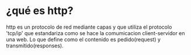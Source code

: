 # ¿qué es http?

http es un protocolo de red mediante capas y que utiliza el protocolo 'tcp/ip' que estandariza como se hace la comumicacion client-servidor en una web. Lo que define como el contenido es pedido(request) y transmitido(responses).

